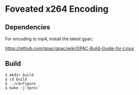 # Foveated x264 Encoding

## Dependencies

For encoding to mp4, install the latest gpac:

https://github.com/gpac/gpac/wiki/GPAC-Build-Guide-for-Linux

## Build

```
$ mkdir build
$ cd build
$ ../configure
$ make -j`nproc`
```
